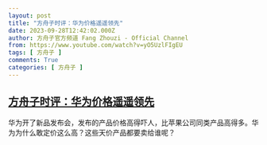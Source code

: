 ```yaml
---
layout: post
title: "方舟子时评：华为价格遥遥领先"
date: 2023-09-28T12:42:02.000Z
author: 方舟子官方频道 Fang Zhouzi - Official Channel
from: https://www.youtube.com/watch?v=yO5UzlFIgEU
tags: [ 方舟子 ]
comments: True
categories: [ 方舟子 ]
---
```

<!--1695904922000-->
[方舟子时评：华为价格遥遥领先](https://www.youtube.com/watch?v=yO5UzlFIgEU)
------

<div>
华为开了新品发布会，发布的产品价格高得吓人，比苹果公司同类产品高得多。华为为什么敢定价这么高？这些天价产品都要卖给谁呢？
</div>
